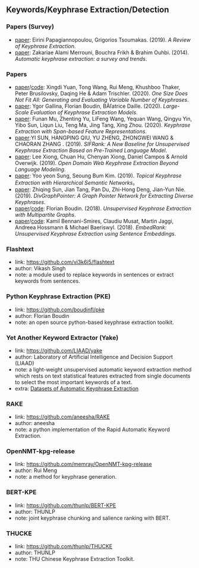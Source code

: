 ## **Keywords/Keyphrase Extraction/Detection**

### Papers (Survey)
  * [paper](https://arxiv.org/pdf/1905.05044.pdf): Eirini Papagiannopoulou, Grigorios Tsoumakas. (2019). *A Review of Keyphrase Extraction*.
  * [paper](https://link.springer.com/article/10.1007/s10844-019-00558-9): Zakariae Alami Merrouni, Bouchra Frikh & Brahim Ouhbi. (2014). *Automatic keyphrase extraction: a survey and trends*.
  
### Papers
  * [paper](https://arxiv.org/pdf/1810.05241.pdf)/[code](https://github.com/memray/OpenNMT-kpg-release): Xingdi Yuan, Tong Wang, Rui Meng, Khushboo Thaker, Peter Brusilovsky, Daqing He & Adam Trischler. (2020). *One Size Does Not Fit All: Generating and Evaluating Variable Number of Keyphrases*.
  * [paper](https://arxiv.org/pdf/2003.04628v1.pdf): Ygor Gallina, Florian Boudin, BÃľatrice Daille. (2020). *Large-Scale Evaluation of Keyphrase Extraction Models*.
  * [paper](https://arxiv.org/pdf/2002.05407.pdf): Funan Mu, Zhenting Yu, LiFeng Wang, Yequan Wang, Qingyu Yin, Yibo Sun, Liqun Liu, Teng Ma, Jing Tang, Xing Zhou. (2020). *Keyphrase Extraction with Span-based Feature Representations*.
  * [paper](https://www.researchgate.net/publication/338492831_SIFRank_A_New_Baseline_for_Unsupervised_Keyphrase_Extraction_Based_on_Pre-trained_Language_Model):YI SUN, HANGPING QIU, YU ZHENG, ZHONGWEI WANG & CHAORAN ZHANG . (2019). *SIFRank: A New Baseline for Unsupervised Keyphrase Extraction Based on Pre-Trained Language Model*.
  * [paper](https://www.aclweb.org/anthology/D19-1521/): Lee Xiong, Chuan Hu, Chenyan Xiong, Daniel Campos & Arnold Overwijk. (2019). *Open Domain Web Keyphrase Extraction Beyond Language Modeling*.
  * [paper](https://arxiv.org/pdf/1910.07848.pdf): Yoo yeon Sung, Seoung Bum Kim. (2019). *Topical Keyphrase Extraction with Hierarchical Semantic Networks*。
  * [paper](https://arxiv.org/pdf/1905.07689.pdf): Zhiqing Sun, Jian Tang, Pan Du, Zhi-Hong Deng, Jian-Yun Nie. (2019). *DivGraphPointer: A Graph Pointer Network for Extracting Diverse Keyphrases*.
  * [paper](https://arxiv.org/pdf/1803.08721.pdf)/[code](https://github.com/boudinfl/pke): Florian Boudin. (2018). *Unsupervised Keyphrase Extraction with Multipartite Graphs*.
  * [paper](https://arxiv.org/pdf/1801.04470v1.pdf)/[code](https://github.com/swisscom/ai-research-keyphrase-extraction): Kamil Bennani-Smires, Claudiu Musat, Martin Jaggi, Andreea Hossmann & Michael Baeriswyl. (2018). *EmbedRank: Unsupervised Keyphrase Extraction using Sentence Embeddings*.

### Flashtext
  * link: https://github.com/vi3k6i5/flashtext
  * author: Vikash Singh
  * note: a module used to replace keywords in sentences or extract keywords from sentences.
  
### Python Keyphrase Extraction (PKE)
  * link: https://github.com/boudinfl/pke
  * author: Florian Boudin 
  * note: an open source python-based keyphrase extraction toolkit.

 ### Yet Another Keyword Extractor (Yake)
  * link: https://github.com/LIAAD/yake
  * author: Laboratory of Artificial Intelligence and Decision Support (LIAAD)
  * note: a light-weight unsupervised automatic keyword extraction method which rests on text statistical features extracted from single documents to select the most important keywords of a text.
  * extra: [Datasets of Automatic Keyphrase Extraction](https://github.com/LIAAD/KeywordExtractor-Datasets)
  
### RAKE
  * link: https://github.com/aneesha/RAKE
  * author: aneesha
  * note: a python implementation of the Rapid Automatic Keyword Extraction.

### OpenNMT-kpg-release
  * link: https://github.com/memray/OpenNMT-kpg-release
  * author: Rui Meng
  * note: a method for keyphrase generation.
  
### BERT-KPE
  * link: https://github.com/thunlp/BERT-KPE
  * author: THUNLP
  * note: joint keyphrase chunking and salience ranking with BERT.

### THUCKE
  * link: https://github.com/thunlp/THUCKE
  * author: THUNLP
  * note: THU Chinese Keyphrase Extraction Toolkit.
  
